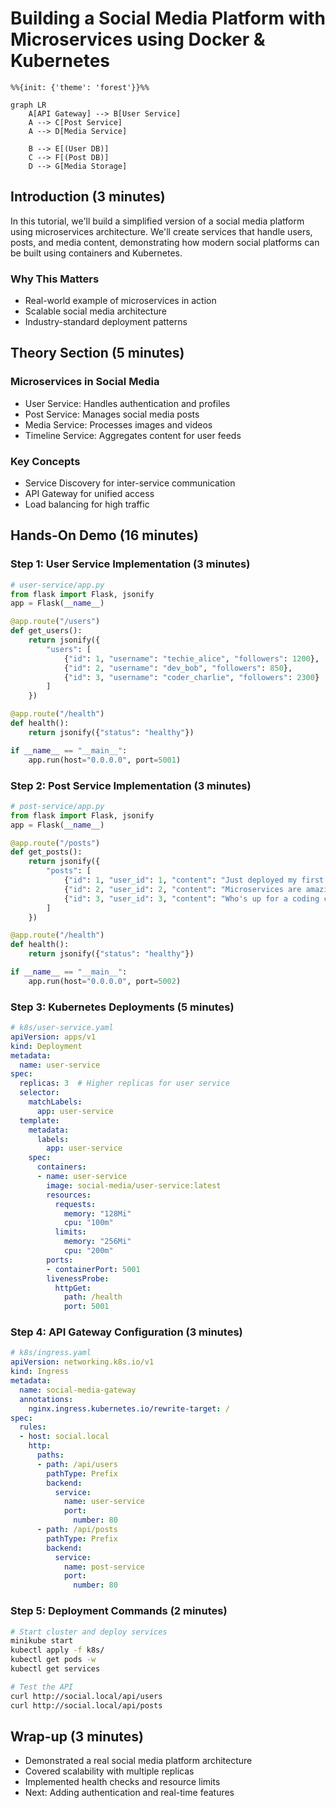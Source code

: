 # Building a Social Media Platform with Microservices using Docker & Kubernetes


```mermaid
%%{init: {'theme': 'forest'}}%%

graph LR
    A[API Gateway] --> B[User Service]
    A --> C[Post Service]
    A --> D[Media Service]
    
    B --> E[(User DB)]
    C --> F[(Post DB)]
    D --> G[Media Storage]
```

## Introduction (3 minutes)
In this tutorial, we'll build a simplified version of a social media platform using microservices architecture. We'll create services that handle users, posts, and media content, demonstrating how modern social platforms can be built using containers and Kubernetes.

### Why This Matters
- Real-world example of microservices in action
- Scalable social media architecture
- Industry-standard deployment patterns

## Theory Section (5 minutes)

### Microservices in Social Media
- User Service: Handles authentication and profiles
- Post Service: Manages social media posts
- Media Service: Processes images and videos
- Timeline Service: Aggregates content for user feeds

### Key Concepts
- Service Discovery for inter-service communication
- API Gateway for unified access
- Load balancing for high traffic

## Hands-On Demo (16 minutes)

### Step 1: User Service Implementation (3 minutes)
```python
# user-service/app.py
from flask import Flask, jsonify
app = Flask(__name__)

@app.route("/users")
def get_users():
    return jsonify({
        "users": [
            {"id": 1, "username": "techie_alice", "followers": 1200},
            {"id": 2, "username": "dev_bob", "followers": 850},
            {"id": 3, "username": "coder_charlie", "followers": 2300}
        ]
    })

@app.route("/health")
def health():
    return jsonify({"status": "healthy"})

if __name__ == "__main__":
    app.run(host="0.0.0.0", port=5001)
```

### Step 2: Post Service Implementation (3 minutes)
```python
# post-service/app.py
from flask import Flask, jsonify
app = Flask(__name__)

@app.route("/posts")
def get_posts():
    return jsonify({
        "posts": [
            {"id": 1, "user_id": 1, "content": "Just deployed my first K8s cluster! #tech"},
            {"id": 2, "user_id": 2, "content": "Microservices are amazing! 🚀"},
            {"id": 3, "user_id": 3, "content": "Who's up for a coding challenge?"}
        ]
    })

@app.route("/health")
def health():
    return jsonify({"status": "healthy"})

if __name__ == "__main__":
    app.run(host="0.0.0.0", port=5002)
```

### Step 3: Kubernetes Deployments (5 minutes)
```yaml
# k8s/user-service.yaml
apiVersion: apps/v1
kind: Deployment
metadata:
  name: user-service
spec:
  replicas: 3  # Higher replicas for user service
  selector:
    matchLabels:
      app: user-service
  template:
    metadata:
      labels:
        app: user-service
    spec:
      containers:
      - name: user-service
        image: social-media/user-service:latest
        resources:
          requests:
            memory: "128Mi"
            cpu: "100m"
          limits:
            memory: "256Mi"
            cpu: "200m"
        ports:
        - containerPort: 5001
        livenessProbe:
          httpGet:
            path: /health
            port: 5001
```

### Step 4: API Gateway Configuration (3 minutes)
```yaml
# k8s/ingress.yaml
apiVersion: networking.k8s.io/v1
kind: Ingress
metadata:
  name: social-media-gateway
  annotations:
    nginx.ingress.kubernetes.io/rewrite-target: /
spec:
  rules:
  - host: social.local
    http:
      paths:
      - path: /api/users
        pathType: Prefix
        backend:
          service:
            name: user-service
            port:
              number: 80
      - path: /api/posts
        pathType: Prefix
        backend:
          service:
            name: post-service
            port:
              number: 80
```

### Step 5: Deployment Commands (2 minutes)
```bash
# Start cluster and deploy services
minikube start
kubectl apply -f k8s/
kubectl get pods -w
kubectl get services

# Test the API
curl http://social.local/api/users
curl http://social.local/api/posts
```

## Wrap-up (3 minutes)
- Demonstrated a real social media platform architecture
- Covered scalability with multiple replicas
- Implemented health checks and resource limits
- Next: Adding authentication and real-time features



